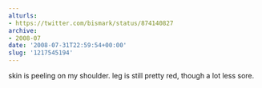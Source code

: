 ```yaml
---
alturls:
- https://twitter.com/bismark/status/874140827
archive:
- 2008-07
date: '2008-07-31T22:59:54+00:00'
slug: '1217545194'
---
```


skin is peeling on my shoulder. leg is still pretty red, though a lot less sore.

